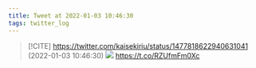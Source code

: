 ```yaml
---
title: Tweet at 2022-01-03 10:46:30
tags: twitter_log
---
```


> [!CITE] https://twitter.com/kaisekiriu/status/1477818622940631041 (2022-01-03 10:46:30)
> ![](https://twitter.com/kaisekiriu/status/1477818622940631041)
> https://t.co/RZUfmFm0Xc
